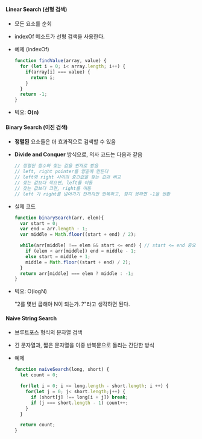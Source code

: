 #### Linear Search (선형 검색)

* 모든 요소를 순회

* indexOf 메소드가 선형 검색을 사용한다.

* 예제 (indexOf)

  ```javascript
  function findValue(array, value) {
    for (let i = 0; i< array.length; i++) {
      if(array[i] === value) {
        return i;
      }
    }
    return -1;
  }
  ```



* 빅오: <strong>O(n)</strong>





#### Binary Search (이진 검색)

* **정렬된** 요소들은 더 효과적으로 검색할 수 있음

* <strong>Divide and Conquer</strong> 방식으로, 의사 코드는 다음과 같음

  ```javascript
  // 정렬된 함수와 찾는 값을 인자로 받음
  // left, right pointer를 양끝에 만든다
  // left와 right 사이의 중간값을 찾는 값과 비교
  // 찾는 값보다 작으면, left를 이동
  // 찾는 값보다 크면, right를 이동
  // left 가 right를 넘어가기 전까지만 반복하고, 찾지 못하면 -1을 반환
  ```

* 실제 코드

  ```javascript
  function binarySearch(arr, elem){
    var start = 0;
    var end = arr.length - 1;
    var middle = Math.floor((start + end) / 2);
  
    while(arr[middle] !== elem && start <= end) { // start <= end 중요
      if (elem < arr[middle]) end = middle - 1;
      else start = middle + 1;
      middle = Math.floor((start + end) / 2);
    }
    return arr[middle] === elem ? middle : -1;
  }
  ```

* 빅오: O(logN)

  "2를 몇번 곱해야 N이 되는가..?"라고 생각하면 된다.




#### Naive String Search

* 브루트포스 형식의 문자열 검색

* 긴 문자열과, 짧은 문자열을 이중 반복문으로 돌리는 간단한 방식

* 예제

  ```javascript
  function naiveSearch(long, short) {
    let count = 0;
  
    for(let i = 0; i <= long.length - short.length; i ++) {
      for(let j = 0; j< short.length;j++) {
        if (short[j] !== long[i + j]) break;
        if (j === short.length - 1) count++;
      }
    }
  
    return count;
  }
  ```